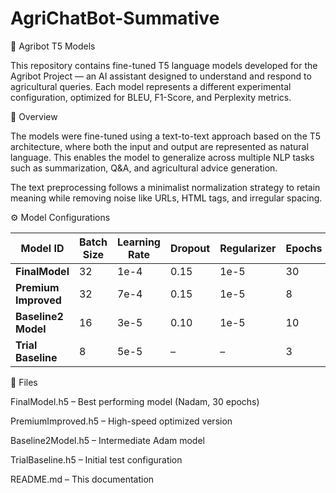 # AgriChatBot-Summative
🌾 Agribot T5 Models

This repository contains fine-tuned T5 language models developed for the Agribot Project — an AI assistant designed to understand and respond to agricultural queries. Each model represents a different experimental configuration, optimized for BLEU, F1-Score, and Perplexity metrics.

🧠 Overview

The models were fine-tuned using a text-to-text approach based on the T5 architecture, where both the input and output are represented as natural language. This enables the model to generalize across multiple NLP tasks such as summarization, Q&A, and agricultural advice generation.

The text preprocessing follows a minimalist normalization strategy to retain meaning while removing noise like URLs, HTML tags, and irregular spacing.

⚙️ Model Configurations

| Model ID             | Batch Size | Learning Rate | Dropout | Regularizer | Epochs | Optimizer | BLEU   | F1-Score | Perplexity |
| -------------------- | ---------- | ------------- | ------- | ----------- | ------ | --------- | ------ | -------- | ---------- |
| **FinalModel**       | 32         | 1e-4          | 0.15    | 1e-5        | 30     | Nadam     | 0.1016 | 0.2968   | 9.1979     |
| **Premium Improved** | 32         | 7e-4          | 0.15    | 1e-5        | 8      | Nadam     | 0.0653 | 0.2597   | 11.003     |
| **Baseline2 Model**  | 16         | 3e-5          | 0.10    | 1e-5        | 10     | Adam      | 0.0544 | 0.2237   | 21.269     |
| **Trial Baseline**   | 8          | 5e-5          | –       | –           | 3      | Adam      | 0.0247 | 0.1925   | 21.523     |

🧾 Files

FinalModel.h5 – Best performing model (Nadam, 30 epochs)

PremiumImproved.h5 – High-speed optimized version

Baseline2Model.h5 – Intermediate Adam model

TrialBaseline.h5 – Initial test configuration

README.md – This documentation

